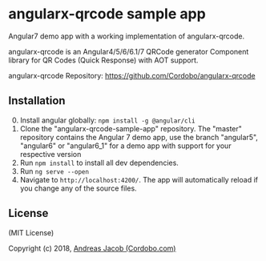 # angularx-qrcode sample app
Angular7 demo app with a working implementation of angularx-qrcode.

angularx-qrcode is an Angular4/5/6/6.1/7 QRCode generator Component library for QR Codes (Quick Response) with AOT support.

angularx-qrcode Repository: https://github.com/Cordobo/angularx-qrcode

## Installation

0. Install angular globally: `npm install -g @angular/cli`
1. Clone the "angularx-qrcode-sample-app" repository. The "master" repository contains the Angular 7 demo app,
use the branch "angular5", "angular6" or "angular6_1" for a demo app with support for your respective version
2. Run `npm install` to install all dev dependencies.
3. Run `ng serve --open`
4. Navigate to `http://localhost:4200/`. The app will automatically reload if you change any of the source files.

## License
(MIT License)

Copyright (c) 2018, [Andreas Jacob (Cordobo.com)](http://cordobo.com/)